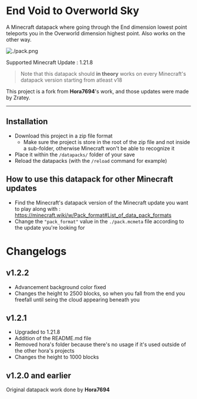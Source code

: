 # End Void to Overworld Sky
A Minecraft datapack where going through the End dimension lowest point teleports you in the Overworld dimension highest point. Also works on the other way.

![./pack.png](./pack.png)

Supported Minecraft Update : 1.21.8
> Note that this datapack should **in theory** works on every Minecraft's datapack version starting from atleast v18

This project is a fork from **Hora7694**'s work, and those updates were made by Zratey.

---
## Installation
- Download this project in a zip file format
  - Make sure the project is store in the root of the zip file and not inside a sub-folder, otherwise Minecraft won't be able to recognize it
- Place it within the `/datapacks/` folder of your save
- Reload the datapacks (with the `/reload` command for example)
## How to use this datapack for other Minecraft updates
- Find the Minecraft's datapack version of the Minecraft update you want to play along with : https://minecraft.wiki/w/Pack_format#List_of_data_pack_formats
- Change the `"pack_format"` value in the `./pack.mcmeta` file according to the update you're looking for
# Changelogs
## v1.2.2
- Advancement background color fixed
- Changes the height to 2500 blocks, so when you fall from the end you freefall until seing the cloud appearing beneath you
## v1.2.1
- Upgraded to 1.21.8
- Addition of the README.md file
- Removed hora's folder because there's no usage if it's used outside of the other hora's projects
- Changes the height to 1000 blocks
## v1.2.0 and earlier
Original datapack work done by **Hora7694**